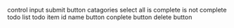 control 
        input
        submit button
    catagories select
        all
        is complete
        is not complete
    todo list
        todo item
            id
            name
            button
                conplete button
                delete button